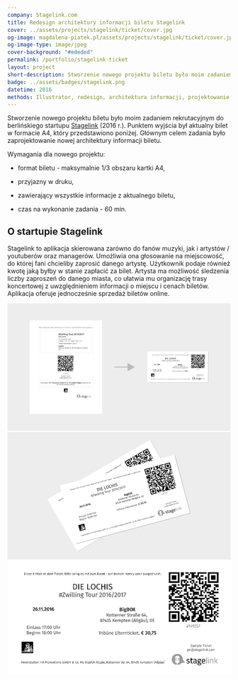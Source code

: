 ```yaml
---
company: Stagelink.com
title: Redesign architektury informacji biletu Stagelink
cover: ../assets/projects/stagelink/ticket/cover.jpg
og-image: magdalena-piatek.pl/assets/projects/stagelink/ticket/cover.jpg
og-image-type: image/jpeg
cover-background: "#ededed"
permalink: /portfolio/stagelink-ticket
layout: project
short-description: Stworzenie nowego projektu biletu było moim zadaniem rekrutacyjnym do berlińskiego startupu Stagelink
badge: ../assets/badges/stagelink.png
datetime: 2016
methods: Illustrator, redesign, architektura informacji, projektowanie hierarchii, wartościowanie, porządek elementów
---
```


<p>Stworzenie nowego projektu biletu było moim zadaniem rekrutacyjnym do berlińskiego startupu <a href="https://stagelink.com">Stagelink</a> (2016 r.). Punktem wyjścia był aktualny bilet w&nbsp;formacie A4, który przedstawiono poniżej. Głównym celem zadania było zaprojektowanie nowej architektury informacji biletu.</p>

<p>Wymagania dla nowego projektu:</p>
<ul class="requirements">
	<li><p class="requirement">format biletu - maksymalnie 1/3 obszaru kartki A4,</p></li>
	<li><p class="requirement">przyjazny w&nbsp;druku,</p></li>
	<li><p class="requirement">zawierający wszystkie informacje z&nbsp;aktualnego biletu,</p></li>
	<li><p class="requirement">czas na wykonanie zadania - 60 min.</p></li>
</ul>

<h2>O startupie Stagelink</h2>
<p>Stagelink to aplikacja skierowana zarówno do fanów muzyki, jak i&nbsp;artystów / youtuberów oraz managerów. Umożliwia ona głosowanie na miejscowość, do której fani chcieliby zaprosić danego artystę. Użytkownik podaje również kwotę jaką byłby w&nbsp;stanie zapłacić za bilet. Artysta ma możliwość śledzenia liczby zaproszeń do danego miasta, co ułatwia mu organizację trasy koncertowej z&nbsp;uwzględnieniem informacji o&nbsp;miejscu i&nbsp;cenach biletów. Aplikacja oferuje jednocześnie sprzedaż biletów online.</p>
<div class="project-image">
	<img class="item" href="../assets/projects/stagelink/ticket/2.png" src="../assets/projects/stagelink/ticket/2.png" />
</div>
<div class="project-image">
	<img class="item" href="../assets/projects/stagelink/ticket/1.png" src="../assets/projects/stagelink/ticket/1.png" />
</div>
<div class="project-image">
	<img class="item" href="../assets/projects/stagelink/ticket/0.png" src="../assets/projects/stagelink/ticket/0.png" />
</div>
